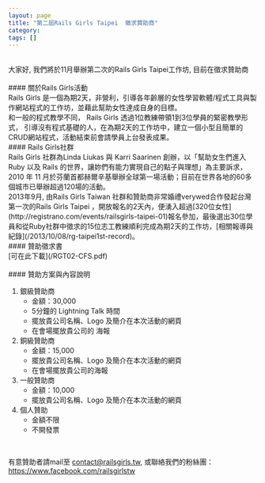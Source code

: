 ```yaml
---
layout: page
title: "第二屆Rails Girls Taipei  徵求贊助商"
category:
tags: []
---
```


<br/>
大家好, 我們將於11月舉辦第二次的Rails Girls Taipei工作坊, 目前在徵求贊助商
<br/>
<br/>
#### 關於Rails Girls活動
<br/>
Rails Girls 是一個為期2天，非營利，引導各年齡層的女性學習軟體/程式工具與製作網站程式的工作坊，並藉此幫助女性達成自身的目標。
<br/>
和一般的程式教學不同， Rails Girls 透過1位教練帶領1到3位學員的緊密教學形式， 引導沒有程式基礎的人，在為期2天的工作坊中，建立一個小型且簡單的CRUD網站程式，活動結束前會請學員上台發表成果。

<br/>
#### Rails Girls社群
<br/>
Rails Girls 社群為Linda Liukas 與 Karri Saarinen 創辦，以「幫助女生們進入 Ruby 以及 Rails 的世界，讓妳們有能力實現自己的點子與理想」為主要訴求，2010 年 11 月於芬蘭首都赫爾辛基舉辦全球第一場活動；目前在世界各地的60多個城市已舉辦超過120場的活動。
<br/>
2013年9月, 由Rails Girls Taiwan 社群和贊助商非常婚禮verywed合作發起台灣第一次的Rails Girls Taipei ，開放報名的2天內，便湧入超過[320位女性](http://registrano.com/events/railsgirls-taipei-01)報名參加，最後選出30位學員和從Ruby社群中徵求的15位志工教練順利完成為期2天的工作坊，[相關報導與紀錄](/2013/10/08/rg-taipei1st-record)。

<br/>
#### 贊助徵求書
<br/>
[可在此下載](/RGT02-CFS.pdf)
<br/>
<br/>
#### 贊助方案與內容說明
<br/>

1.  銀級贊助商
	*  金額：30,000
	*  5分鐘的 Lightning Talk 時間
	*  擺放貴公司名稱、Logo 及簡介在本次活動的網頁
	*  在會場擺放貴公司的	海報
2.  銅級贊助商
	*  金額：15,000
	*  擺放貴公司名稱、Logo 及簡介在本次活動的網頁
	*  在會場擺放貴公司的海報
3.  一般贊助商
	*  金額：10,000
	*  擺放貴公司名稱、Logo 及簡介在本次活動的網頁
4.  個人贊助
	*  金額不限
	*  不開發票
	
<br/>

有意贊助者請mail至 <contact@railsgirls.tw>, 或聯絡我們的粉絲團：<https://www.facebook.com/railsgirlstw>
	


